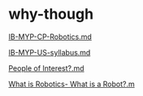 # why-though
[IB-MYP-CP-Robotics.md](https://github.com/Diegordo/why-though/blob/master/IB-MYP-CP-Robotics.md)

[IB-MYP-US-syllabus.md](https://github.com/Diegordo/why-though/blob/master/IB-MYP-US-syllabus.md)

[People of Interest?.md](https://github.com/Diegordo/why-though/blob/master/People%20of%20Interest%3F.md)

[What is Robotics- What is a Robot?.m](https://github.com/Diegordo/why-though/blob/master/What%20is%20Robotics-%20What%20is%20a%20Robot%3F.md)

